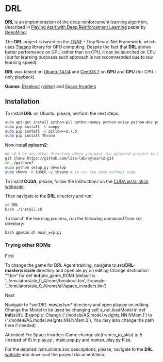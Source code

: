 # DRL

**[DRL](http://drlearner.org/)** is an implementation of the deep
reinforcement learning algorithm, described in [Playing Atari with Deep
Reinforcement Learning](http://www.cs.toronto.edu/~vmnih/docs/dqn.pdf) paper
by [DeepMind](http://deepmind.com/).

The **DRL** project is based on the [TNNF](http://tnnf.readthedocs.org/en/latest/) - Tiny Neural Net Framework, which uses [Theano](https://github.com/Theano/Theano) library for GPU computing.
Despite the fact that **DRL** shows better performance on GPU rather than on CPU,
it can be launched on CPU (but for learning purposes such approach is not recommended
due to low learning speed).

**DRL** was tested on [Ubuntu 14.04](http://www.ubuntu.com/) and
[CentOS 7](http://www.centos.org/) on **GPU** and **CPU** (for CPU - only playback).

**Games**: [Breakout](https://en.wikipedia.org/wiki/Breakout_(video_game))
([video](http://youtu.be/T58HkwX-OuI)) and
[Space Invaders](https://en.wikipedia.org/wiki/Space_Invaders)

## Installation
To install **DRL** on Ubuntu, please, perform the next steps:
```bash
sudo apt-get install python-pil python-numpy python-scipy python-dev python-pip python-nose g++ libopenblas-dev git libsdl1.2-dev libsdl-image1.2-dev libsdl-gfx1.2-dev python-matplotlib libyaml-dev
sudo pip install -U numpy
sudo pip install -U pillow==2.7.0
sudo pip install Theano
```

Now install **pylearn2**:
```bash
cd ~/ # Or any other directory where you want the pylearn2 project to be stored
git clone https://github.com/lisa-lab/pylearn2.git
cd ./pylearn2
sudo python setup.py develop
sudo chown -R $USER ~/.theano # to run the demo without sudo
```

To install **CUDA**, please, follow the instructions on the
[CUDA installation webpage](http://docs.nvidia.com/cuda/cuda-getting-started-guide-for-linux/index.html).

Then navigate to the **DRL** directory and run:
```bash
cd DRL
bash ./install.sh
```

To launch the learning process, run the following command from *src* directory:
```bash
bash gpuRun.sh main_exp.py
```

### Trying other ROMs

First 

To change the game for DRL Agent training, navigate to **src\DRL-master\src\ale** directory and open  ale.py on editing 
Change destination "*.bin" for def __init__(ale_game_ROM) (default  is '../emulators/ale_0_4/roms/breakout.bin',  Example: '../emulators/ale_0_4/roms/all/space_invaders.bin')
 
Next

Navigate to **src\DRL-master\src\** directory and open  play.py on editing. 
Change the Model to be used  by changing  self.n_net.loadModel  in  def __init__(self).   (Example: Change ('./models/AS.model.weights.NN.NMem.1') to ('./models/AS.model.weights.NN.NMem.2'), You may also change the path here if needed)

Attention!
For Space Invaders Game change ale(frames_to_skip) to 5 (instead of 6) in play.py , main_exp.py and human_play.py files.

For the detailed instructions and descriptions, please, navigate to the **DRL**
[website](http://drlearner.org/) and download the project documentation.
